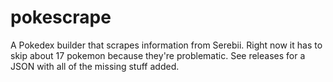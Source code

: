 # pokescrape
A Pokedex builder that scrapes information from Serebii.
Right now it has to skip about 17 pokemon because they're problematic.
See releases for a JSON with all of the missing stuff added.

